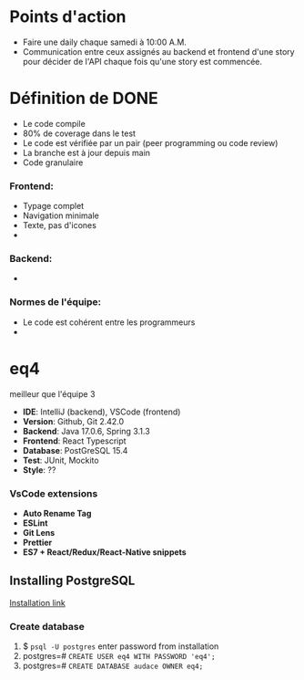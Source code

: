 # Points d'action
- Faire une daily chaque samedi à 10:00 A.M.
- Communication entre ceux assignés au backend et frontend d'une story pour décider de l'API chaque fois qu'une story est commencée.

# Définition de DONE
- Le code compile
- 80% de coverage dans le test
- Le code est vérifiée par un pair (peer programming ou code review)
- La branche est à jour depuis main
- Code granulaire

### Frontend:
- Typage complet
- Navigation minimale
- Texte, pas d'icones
- 

### Backend:
- 

### Normes de l'équipe:
- Le code est cohérent entre les programmeurs
- 

# eq4
meilleur que l'équipe 3

- **IDE**: IntelliJ (backend), VSCode (frontend)
- **Version**: Github, Git 2.42.0
- **Backend**: Java 17.0.6, Spring 3.1.3
- **Frontend**: React Typescript
- **Database**: PostGreSQL 15.4
- **Test**: JUnit, Mockito
- **Style**: ??

### VsCode extensions

- **Auto Rename Tag**
- **ESLint**
- **Git Lens**
- **Prettier**
- **ES7 + React/Redux/React-Native snippets**

## Installing PostgreSQL
[Installation link](https://www.enterprisedb.com/downloads/postgres-postgresql-downloads)

### Create database
1. $ `psql -U postgres` enter password from installation
3. postgres=# `CREATE USER eq4 WITH PASSWORD 'eq4';`
4. postgres=# `CREATE DATABASE audace OWNER eq4;`
